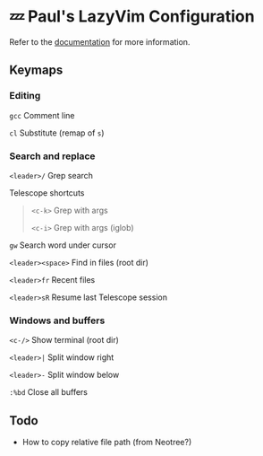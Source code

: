 # 💤 Paul's LazyVim Configuration

Refer to the [documentation](https://lazyvim.github.io/installation) for more information.

## Keymaps

### Editing

`gcc` Comment line

`cl` Substitute (remap of `s`)

### Search and replace

`<leader>/` Grep search

Telescope shortcuts

> `<c-k>` Grep with args
>
> `<c-i>` Grep with args (iglob)

`gw` Search word under cursor

`<leader><space>` Find in files (root dir)

`<leader>fr` Recent files

`<leader>sR` Resume last Telescope session

### Windows and buffers

`<c-/>` Show terminal (root dir)

`<leader>|` Split window right

`<leader>-` Split window below

`:%bd` Close all buffers

## Todo

- How to copy relative file path (from Neotree?)
